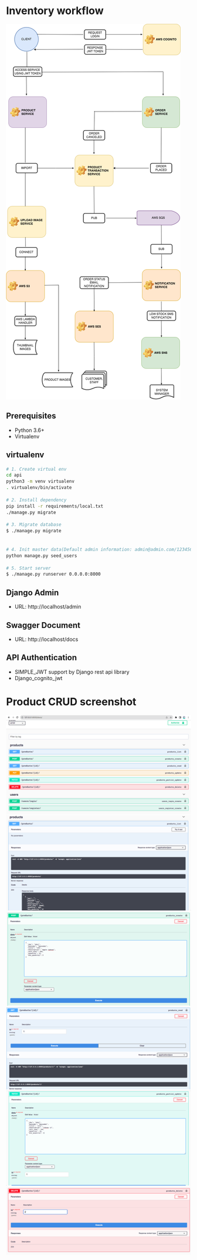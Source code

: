 
# Inventory workflow

<img src="api/docs/images/inventory-management.png">

## Prerequisites
- Python 3.6+
- Virtualenv



## virtualenv

```bash
# 1. Create virtual env
cd api
python3 -m venv virtualenv
. virtualenv/bin/activate

# 2. Install dependency
pip install -r requirements/local.txt
./manage.py migrate

# 3. Migrate database
$ ./manage.py migrate


# 4. Init master data(Default admin information: admin@admin.com/123456@aA)
python manage.py seed_users

# 5. Start server
$ ./manage.py runserver 0.0.0.0:8000
```

## Django Admin
- URL: http://localhost/admin

## Swagger Document
- URL: http://localhost/docs

## API Authentication
- SIMPLE_JWT support by Django rest api library
- Django_cognito_jwt


# Product CRUD screenshot

<img src="api/docs/images/index.png">

<img src="api/docs/images/list_products.png">

<img src="api/docs/images/create_product.png">

<img src="api/docs/images/detail_product.png">

<img src="api/docs/images/update_product.png">

<img src="api/docs/images/remove_product.png">








